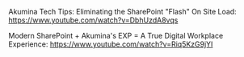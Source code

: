 Akumina Tech Tips: Eliminating the SharePoint "Flash" On Site Load: https://www.youtube.com/watch?v=DbhUzdA8vqs

Modern SharePoint + Akumina's EXP = A True Digital Workplace Experience: https://www.youtube.com/watch?v=Riq5KzG9jYI